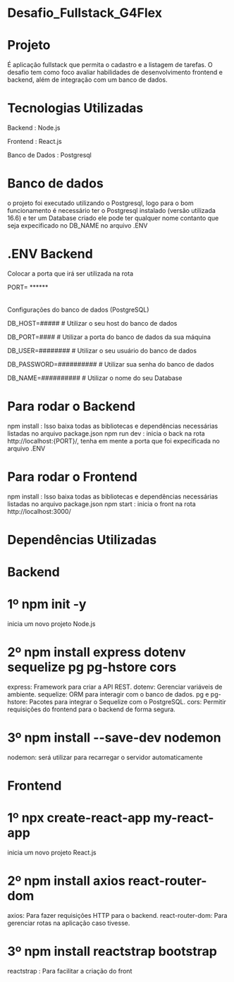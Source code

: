 # Desafio_Fullstack_G4Flex

# Projeto
É aplicação fullstack que permita o cadastro e a listagem de tarefas. O
desafio tem como foco avaliar habilidades de desenvolvimento frontend e backend,
além de integração com um banco de dados.

# Tecnologias Utilizadas
Backend : Node.js  

Frontend : React.js  

Banco de Dados : Postgresql  


# Banco de dados
o projeto foi executado utilizando o Postgresql, logo para o bom funcionamento é necessário ter o Postgresql instalado (versão utilizada 16.6) e ter um Database criado ele pode ter qualquer nome contanto que seja expecificado no DB_NAME no arquivo .ENV 

# .ENV Backend
Colocar a porta que irá ser utilizada na rota  

PORT= ******  
<br><br/>
Configurações do banco de dados (PostgreSQL)  

DB_HOST=#####            # Utilizar o seu host do banco de dados  

DB_PORT=####             # Utilizar a porta do banco de dados da sua máquina  

DB_USER=########         # Utilizar o seu usuário do banco de dados  

DB_PASSWORD=##########   # Utilizar sua senha do banco de dados  

DB_NAME=##########       # Utilizar o nome do seu Database

# Para rodar o Backend
npm install : Isso baixa todas as bibliotecas e dependências necessárias listadas no arquivo package.json
npm run dev : inicia o back na rota http://localhost:{PORT}/, tenha em mente a porta que foi expecificada no arquivo .ENV

# Para rodar o Frontend
npm install : Isso baixa todas as bibliotecas e dependências necessárias listadas no arquivo package.json
npm start : inicia o front na rota http://localhost:3000/

# Dependências Utilizadas
# Backend
# 1º npm init -y  
inicia um novo projeto Node.js
# 2º npm install express dotenv sequelize pg pg-hstore cors
express: Framework para criar a API REST.
dotenv: Gerenciar variáveis de ambiente.
sequelize: ORM para interagir com o banco de dados.
pg e pg-hstore: Pacotes para integrar o Sequelize com o PostgreSQL.
cors: Permitir requisições do frontend para o backend de forma segura.
# 3º npm install --save-dev nodemon
nodemon: será utilizar para recarregar o servidor automaticamente

# Frontend
# 1º npx create-react-app my-react-app
inicia um novo projeto React.js
# 2º npm install axios react-router-dom
axios: Para fazer requisições HTTP para o backend.
react-router-dom: Para gerenciar rotas na aplicação caso tivesse.
# 3º npm install reactstrap bootstrap
reactstrap : Para facilitar a criação do front